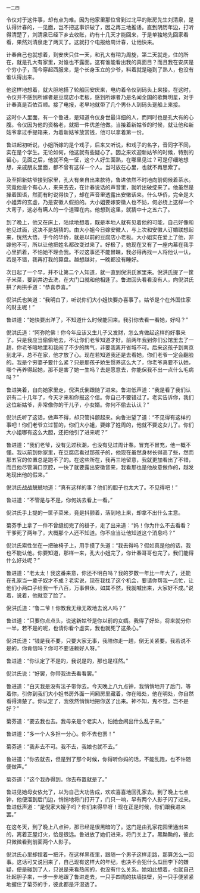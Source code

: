     一二四 

   令仪对于这件事，却有点为难。因为他家里那位曾到过北平的账房先生刘清泉，是认得计春的，一见面，岂不把这事识破了，因之再三地推诿。直到阴历年边，打听得清楚了，刘清泉已经下乡去收账，约有十几天才能回来，于是单独地先回家看看，果然刘清泉走了两天了。这就打个电报给周计春，让他快来。

   计春自己也就想着，到安庆只住一天，和孔大有稍为周旋，第二天就走，住的所在，就是孔大有家里，对谁也不露面。这有谁能看出我的真面目？而且我在安庆是个穷小子，而今穿起西服来，是个长身玉立的少爷，料着就是碰到了熟人，也没有谁认得出来。

   他这样地想着，就大胆地搭了轮船回安庆来，电约着令仪到码头上来接。在这时，令仪并不感到所嫁者是豆腐店小老板，感到所嫁者乃是名闻全国的歌舞明星，对于计春真是百依百顺。接了电报，老早地就带了几个男仆人到码头趸船上来接。

   这时仆人里面，有一个鲁进，是知道令仪身世最详细的人，而同时也是孔大有的心腹。令仪因为他的资格老，就把一件优差他做。当接着新姑爷的时候，就让他和新姑爷拿过手提箱来，为着新姑爷放赏钱，他可以拿着第一份。

   鲁进起初听说，小姐所嫁的是个戏子，后来又听说，和戏子的名字，音同字不同，实在是个学生。无论如何，他这就有些疑心了。因之来欢迎新姑爷的时候，特别的留心，见面之后，他就不免一怔，这个人好生面熟，在哪里见过？可是仔细地想想，亲戚朋友里面，都不曾有这样一个人。当时放在心里，也就不再思索了。

   及至把新姑爷接到家里，孔大有亲自出来款待，鲁进依然不时地向前伺候着茶水。究竟他是个有心人，来来去去，在计春说话的声音里，就听出破绽来了。他虽然是操着国语，然而有时说得快了，却在声音里透露出安徽话来。什么华侨，完全是大小姐弄的玄虚，乃是安徽人假扮的。大小姐要嫁安徽人也不妨，何必绕上这样一个大弯子，这必有瞒人的一个道理在内。他想到这里，就猜中十之五六了。

   到了晚上，他又在床上，陆续地想着，既是本地人就有见着他的可能，自己好像和他见过面，这决不是胡猜的。由大小姐今日嫁安徽人，与上次和安徽人订婚联想起来，恍然大悟，于今的华侨，就是以前的豆腐店小老板。大小姐实在爱上了他，非嫁他不可，所以让他把姓名都改变过来了。好极了，她现在又有了一座内幕在我手心里抓着，不怕她不理会我。不过这事还不能冒昧，我必得再找一人将他认一认，若是不错，我再打我的算盘。越想越对，一晚都没有睡好。

   次日起了一个早，并不让第二个人知道，就一直到倪洪氏家里来。倪洪氏提了一筐子米菜，要到井边去洗，在大门口就和他相逢了。鲁进回头看看没有人，向倪洪氏拱了两拱手道：“恭喜恭喜。”

   倪洪氏也笑道：“我明白了，听说你们大小姐快要办喜事了。姑爷是个在外国住家的财主呢！”

   鲁进道：“她快要出洋了，不知道什么时候能回来。我引你去看一看她，好吗？”

   倪洪氏道：“阿弥陀佛！你今年应该又生儿子又发财，怎么肯做起这样的好事来了。只是我应当偷偷地去，不让你们老爷知道才好。前两年我到你们公馆里去了一趟，你老爷暗地里和我闹了不少的脾气，非要我离开省城不可。后来这孩子到南京到北平，总不在家，他才放了心。现在若知道我还是去看她，你们老爷一定会翻脸的。我是个穷婆子要什么紧？只是那孩子娇生惯养这么大了，你老爷真要不认她，哪个再养得起她，那不是害了她一生吗？去是愿意去，你能保我不出一点什么毛病吗？”

   鲁进笑着，自向她家里走，倪洪氏倒跟随了进来。鲁进低声道：“我是看了我们认识有二十几年了，今天才来和你报这个信。你自己不要错过了。老实告诉你，我们这位新姑爷，非常像你的干儿子，小女婿。你何不偷去认认？”

   倪洪氏听了这话，做声不得，却只管抖颤起来。向鲁进望了道：“不见得有这样的事吧！你们老爷立过誓的，你们大小姐，要嫁了姓周的，他就不要这女儿了。你们大小姐哪有这么大胆，还把他引了进来呢？”

   鲁进道：“我们老爷，没有见过秋潮，也没有见过周计春。冒充不冒充，他一概不懂。我以前到你家里，在豆腐店看过那孩子的，他现在虽然身材长得高了些，然而那五官的位置总是跑不了的。在这些所在，我再三地留意，我就更加看出了不错，而且他尽管满口京腔，一快了就要露出安徽音来，我看那也是他故意做作的，越发地现出他的假来。”

   倪洪氏战战兢兢地道：“真有这样的事？他们的胆子也太大了。不见得吧！”

   鲁进道：“不管是与不是，你何妨去看上一看。”

   倪洪氏手上提的一筐子菜米，竟是抖颤着，落到地上来，却拿不出什么主意。

   菊芬手上拿了一件不曾缝纫完了的褂子，走了出来道：“妈！你为什么不去看看？干爹死了两年了，大概那个人还不知道。你不应当让他知道这个消息吗？”

   倪洪氏索性坐在一把破椅子上，用手摸了头道：“我去得吗？假如真是他的话，我也不能认他。你要知道，那样一来，孔大小姐完了，你计春哥哥也完了。我们能得什么好处呢？”

   鲁进道：“老太太！我这番来意，你还不明白吗？我的岁数一年比一年大了，还能在孔家当一辈子奴才不成？老实说，现在我找了这个机会，要请你帮我一点忙，让他们小两口子给我一千八百，万事俱休，如其不然，我就喊出来，大家好不成。”说着，说着，他就变了脸了。

   倪洪氏道：“鲁二爷！你教我无缘无故地去讹人吗？”

   鲁进道：“只要你点点头，说这新姑爷是你以前的女婿。我得了好处，将来就分你一半，若不是的呢，也请你看个虚实，我也就死了这条心。”

   倪洪氏道：“钱是我不要，只要大家无事，我陪你走一趟，倒无关紧要。我若说不是的，你肯信吗？你可不要诬赖好人呀。”

   鲁进道：“你认定了不是的，我说是的，那也是枉然。”

   倪洪氏说：“好罢，你带我进去看看罢。”

   鲁进道：“白天我是没有法子带你去。今天晚上八九点钟，我悄悄地开了后门，等着你，引你到我们大小姐书房外面一间厢房里藏着，你在暗处，他在明处，你自然看得清楚了。你认定了，我依然悄悄地把你送了出来。神不知，鬼不觉，岂不是好？”

   菊芬道：“要去我也去。我母亲是个老实人，怕她会闹出什么乱子来。”

   鲁进道：“多一个人多担一分心。你不去也罢！”

   菊芬道：“我非去不可。我不去，我娘也就不去。”

   鲁进道：“你去就去，但是到了那个时候，你得听你妈的话，不能乱跑，也不许随便做声。”

   菊芬道：“这个我办得到。你去布置就是了。”

   鲁进见她母女依允了，以为自己大功告成，欢欢喜喜地回孔家去。到了晚上七点钟，他便溜到后门边，悄悄地将门打开了，门只一响，早有两个人影子闪了过来。鲁进低声道：“是倪家大嫂子吗？你们来得早呀！现在正是时候，你们跟我进来罢。”

   在这冬天，到了晚上八点钟，那已经是很黑暗的了。这门是由孔家花园里通出来的，离着正屋灯火，恰是很远。鲁进放了她们进来，将门关上了。黑黝黝的，彼此只微微看到前面两个人影子。

   倪洪氏心里却捏着一把汗，在这样黑夜里，跟随一个男子这样走路，那算怎么一回事。这话可又说回来了，自己现有这样大的年纪，也决不会犯什么瓜田李下的嫌疑，便是碰到了人，只说是来看热闹的，也没有什么关系。她如此想着，也就自己壮起胆子来，一步一步地跟了鲁进走去，一只手四周的扶墙扶壁，另一只手便紧紧地握住了菊芬的手，彼此都是汗湿透了。

